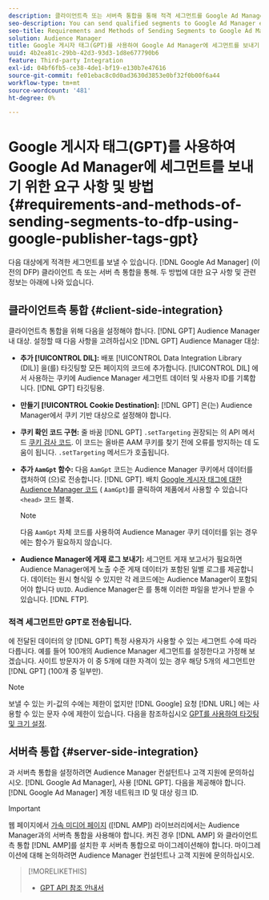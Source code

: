 ```yaml
---
description: 클라이언트측 또는 서버측 통합을 통해 적격 세그먼트를 Google Ad Manager에 보낼 수 있습니다. 두 방법에 대한 요구 사항 및 관련 정보는 아래에 나와 있습니다.
seo-description: You can send qualified segments to Google Ad Manager either through a client-side or through a server-side integration. Requirements and related information about both methods are listed below.
seo-title: Requirements and Methods of Sending Segments to Google Ad Manager Using Google Publisher Tags (GPT)
solution: Audience Manager
title: Google 게시자 태그(GPT)를 사용하여 Google Ad Manager에 세그먼트를 보내기 위한 요구 사항 및 방법
uuid: 4b2ea81c-29bb-42d3-93d3-1d8e677790b6
feature: Third-party Integration
exl-id: 04bf6fb5-ce38-4de1-bf19-e130b7e47616
source-git-commit: fe01ebac8c0d0ad3630d3853e0bf32f0b00f6a44
workflow-type: tm+mt
source-wordcount: '481'
ht-degree: 0%

---
```


# Google 게시자 태그(GPT)를 사용하여 Google Ad Manager에 세그먼트를 보내기 위한 요구 사항 및 방법 {#requirements-and-methods-of-sending-segments-to-dfp-using-google-publisher-tags-gpt}

다음 대상에게 적격한 세그먼트를 보낼 수 있습니다. [!DNL Google Ad Manager] (이전의 DFP) 클라이언트 측 또는 서버 측 통합을 통해. 두 방법에 대한 요구 사항 및 관련 정보는 아래에 나와 있습니다.

## 클라이언트측 통합 {#client-side-integration}

클라이언트측 통합을 위해 다음을 설정해야 합니다. [!DNL GPT] Audience Manager 내 대상. 설정할 때 다음 사항을 고려하십시오 [!DNL GPT] Audience Manager 대상:

* **추가 [!UICONTROL DIL]:** 배포 [!UICONTROL Data Integration Library (DIL)] 을(를) 타깃팅할 모든 페이지의 코드에 추가합니다. [!UICONTROL DIL] 에서 사용하는 쿠키에 Audience Manager 세그먼트 데이터 및 사용자 ID를 기록합니다. [!DNL GPT] 타깃팅용.

* **만들기 [!UICONTROL Cookie Destination]:** [!DNL GPT] 은(는) Audience Manager에서 쿠키 기반 대상으로 설정해야 합니다.

* **쿠키 확인 코드 구현:** 줄 바꿈 [!DNL GPT] `.setTargeting` 권장되는 의 API 메서드 [쿠키 검사 코드](../../integration/gpt-aam-destination/gpt-aam-modify-api.md). 이 코드는 올바른 AAM 쿠키를 찾기 전에 오류를 방지하는 데 도움이 됩니다. `.setTargeting` 메서드가 호출됩니다.

* **추가 `AamGpt` 함수:** 다음 `AamGpt` 코드는 Audience Manager 쿠키에서 데이터를 캡처하여 (으)로 전송합니다. [!DNL GPT]. 배치 [Google 게시자 태그에 대한 Audience Manager 코드](../../integration/gpt-aam-destination/gpt-aam-aamgpt-code.md) ( `AamGpt`)를 클릭하여 제품에서 사용할 수 있습니다 `<head>` 코드 블록.

   >[!NOTE]
   >
   >다음 `AamGpt` 자체 코드를 사용하여 Audience Manager 쿠키 데이터를 읽는 경우에는 함수가 필요하지 않습니다.

* **Audience Manager에 게재 로그 보내기:** 세그먼트 게재 보고서가 필요하면 Audience Manager에게 노출 수준 게재 데이터가 포함된 일별 로그를 제공합니다. 데이터는 원시 형식일 수 있지만 각 레코드에는 Audience Manager이 포함되어야 합니다 `UUID`. Audience Manager은 를 통해 이러한 파일을 받거나 받을 수 있습니다. [!DNL FTP].

### 적격 세그먼트만 GPT로 전송됩니다.

에 전달된 데이터의 양 [!DNL GPT] 특정 사용자가 사용할 수 있는 세그먼트 수에 따라 다릅니다. 예를 들어 100개의 Audience Manager 세그먼트를 설정한다고 가정해 보겠습니다. 사이트 방문자가 이 중 5개에 대한 자격이 있는 경우 해당 5개의 세그먼트만 [!DNL GPT] (100개 중 일부만).

>[!NOTE]
>
>보낼 수 있는 키-값의 수에는 제한이 없지만 [!DNL Google] 요청 [!DNL URL] 에는 사용할 수 있는 문자 수에 제한이 있습니다. 다음을 참조하십시오 [GPT를 사용하여 타깃팅 및 크기 설정](https://support.google.com/dfp_premium/bin/answer.py?hl=en&amp;answer=1697712).

## 서버측 통합 {#server-side-integration}

과 서버측 통합을 설정하려면 Audience Manager 컨설턴트나 고객 지원에 문의하십시오. [!DNL Google Ad Manager], 사용 [!DNL GPT]. 다음을 제공해야 합니다. [!DNL Google Ad Manager] 계정 네트워크 ID 및 대상 링크 ID.

>[!IMPORTANT]
>
>웹 페이지에서 [가속 미디어 페이지](https://www.ampproject.org/) ([!DNL AMP]) 라이브러리에서는 Audience Manager과의 서버측 통합을 사용해야 합니다. 켜진 경우 [!DNL AMP] 와 클라이언트측 통합 [!DNL AMP]를 설치한 후 서버측 통합으로 마이그레이션해야 합니다. 마이그레이션에 대해 논의하려면 Audience Manager 컨설턴트나 고객 지원에 문의하십시오.

>[!MORELIKETHIS]
>
>* [GPT API 참조 안내서](https://support.google.com/dfp_premium/bin/answer.py?hl=en&amp;answer=1650154)

